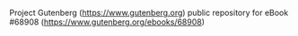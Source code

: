 Project Gutenberg (https://www.gutenberg.org) public repository for
eBook #68908 (https://www.gutenberg.org/ebooks/68908)
